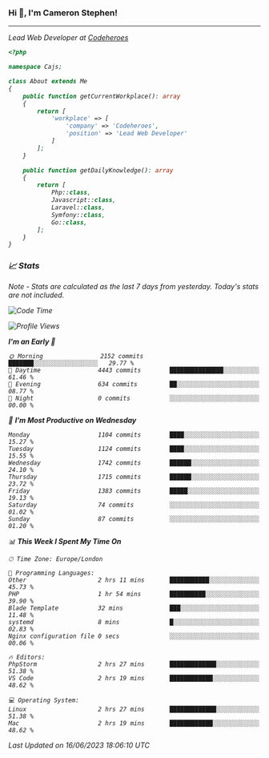 ### Hi 👋, I'm Cameron Stephen!
<hr>
<p><em>Lead Web Developer at <a href="https://codeheroes.co.uk">Codeheroes</a></p>


```php
<?php

namespace Cajs;

class About extends Me
{
    public function getCurrentWorkplace(): array
    {
        return [
            'workplace' => [
                'company' => 'Codeheroes',
                'position' => 'Lead Web Developer'
            ]
        ];
    }

    public function getDailyKnowledge(): array
    {
        return [
            Php::class,
            Javascript::class,
            Laravel::class,
            Symfony::class,
            Go::class,
        ];
    }
}
```

### 📈 Stats
<p><em>Note - Stats are calculated as the last 7 days from yesterday. Today's stats are not included.</em></p>


<!--START_SECTION:waka-->
![Code Time](http://img.shields.io/badge/Code%20Time-3%2C409%20hrs%2022%20mins-blue)

![Profile Views](http://img.shields.io/badge/Profile%20Views-0-blue)

**I'm an Early 🐤** 

```text
🌞 Morning                2152 commits        ███████░░░░░░░░░░░░░░░░░░   29.77 % 
🌆 Daytime                4443 commits        ███████████████░░░░░░░░░░   61.46 % 
🌃 Evening                634 commits         ██░░░░░░░░░░░░░░░░░░░░░░░   08.77 % 
🌙 Night                  0 commits           ░░░░░░░░░░░░░░░░░░░░░░░░░   00.00 % 
```
📅 **I'm Most Productive on Wednesday** 

```text
Monday                   1104 commits        ████░░░░░░░░░░░░░░░░░░░░░   15.27 % 
Tuesday                  1124 commits        ████░░░░░░░░░░░░░░░░░░░░░   15.55 % 
Wednesday                1742 commits        ██████░░░░░░░░░░░░░░░░░░░   24.10 % 
Thursday                 1715 commits        ██████░░░░░░░░░░░░░░░░░░░   23.72 % 
Friday                   1383 commits        █████░░░░░░░░░░░░░░░░░░░░   19.13 % 
Saturday                 74 commits          ░░░░░░░░░░░░░░░░░░░░░░░░░   01.02 % 
Sunday                   87 commits          ░░░░░░░░░░░░░░░░░░░░░░░░░   01.20 % 
```


📊 **This Week I Spent My Time On** 

```text
🕑︎ Time Zone: Europe/London

💬 Programming Languages: 
Other                    2 hrs 11 mins       ███████████░░░░░░░░░░░░░░   45.73 % 
PHP                      1 hr 54 mins        ██████████░░░░░░░░░░░░░░░   39.90 % 
Blade Template           32 mins             ███░░░░░░░░░░░░░░░░░░░░░░   11.48 % 
systemd                  8 mins              █░░░░░░░░░░░░░░░░░░░░░░░░   02.83 % 
Nginx configuration file 0 secs              ░░░░░░░░░░░░░░░░░░░░░░░░░   00.06 % 

🔥 Editors: 
PhpStorm                 2 hrs 27 mins       █████████████░░░░░░░░░░░░   51.38 % 
VS Code                  2 hrs 19 mins       ████████████░░░░░░░░░░░░░   48.62 % 

💻 Operating System: 
Linux                    2 hrs 27 mins       █████████████░░░░░░░░░░░░   51.38 % 
Mac                      2 hrs 19 mins       ████████████░░░░░░░░░░░░░   48.62 % 
```


 Last Updated on 16/06/2023 18:06:10 UTC
<!--END_SECTION:waka-->
